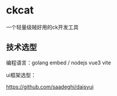 # ckcat
一个轻量级贼好用的ck开发工具

## 技术选型

编程语言：golang embed / nodejs vue3 vite

ui框架选型： 

https://github.com/saadeghi/daisyui
